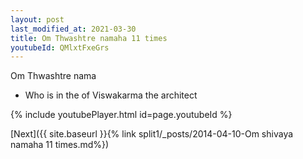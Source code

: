 ```yaml
---
layout: post
last_modified_at: 2021-03-30
title: Om Thwashtre namaha 11 times
youtubeId: QMlxtFxeGrs
---
```

 
 
Om Thwashtre nama 
 
 -  Who is in the of Viswakarma  the architect 
 
  
 
  
 
 
 
 
 
 


{% include youtubePlayer.html id=page.youtubeId %}
 
[Next]({{ site.baseurl }}{% link  split1/_posts/2014-04-10-Om shivaya namaha 11 times.md%})
 
